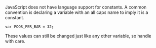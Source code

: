 JavaScript does not have language support for constants. A common convention
is declaring a variable with an all caps name to imply it is a constant.

    var FOOS_PER_BAR = 32;

These values can still be changed just like any other variable, so handle with
care.
